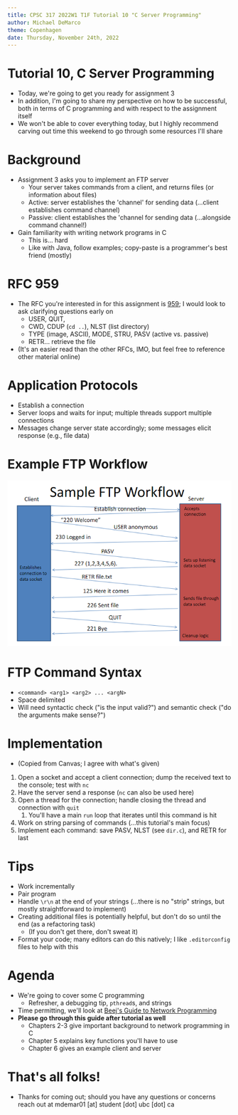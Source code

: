 ```yaml
---
title: CPSC 317 2022W1 T1F Tutorial 10 "C Server Programming"
author: Michael DeMarco
theme: Copenhagen
date: Thursday, November 24th, 2022
---
```


# Tutorial 10, C Server Programming

- Today, we're going to get you ready for assignment 3
- In addition, I'm going to share my perspective on how to be successful, both in terms of C programming and with respect to the assignment itself
- We won't be able to cover everything today, but I highly recommend carving out time this weekend to go through some resources I'll share

# Background

- Assignment 3 asks you to implement an FTP server
  - Your server takes commands from a client, and returns files (or information about files)
  - Active: server establishes the 'channel' for sending data (...client establishes command channel)
  - Passive: client establishes the 'channel for sending data (...alongside command channel!)
- Gain familiarity with writing network programs in C
  - This is... hard
  - Like with Java, follow examples; copy-paste is a programmer's best friend (mostly)

# RFC 959

- The RFC you're interested in for this assignment is [959](https://www.ietf.org/rfc/rfc959.txt); I would look to ask clarifying questions early on
  - USER, QUIT,
  - CWD, CDUP (`cd ..`), NLST (list directory)
  - TYPE (image, ASCII), MODE, STRU, PASV (active vs. passive)
  - RETR... retrieve the file
- (It's an easier read than the other RFCs, IMO, but feel free to reference other material online)

# Application Protocols

- Establish a connection
- Server loops and waits for input; multiple threads support multiple connections
- Messages change server state accordingly; some messages elicit response (e.g., file data)

# Example FTP Workflow

![FTP Workflow](ftp-workflow.png)

# FTP Command Syntax

- `<command> <arg1> <arg2> ... <argN>`
- Space delimited
- Will need syntactic check ("is the input valid?") and semantic check ("do the arguments make sense?")

# Implementation

- (Copied from Canvas; I agree with what's given)

1. Open a socket and accept a client connection; dump the received text to the console; test with `nc`
2. Have the server send a response (`nc` can also be used here)
3. Open a thread for the connection; handle closing the thread and connection with `quit`
   1. You'll have a main `run` loop that iterates until this command is hit
4. Work on string parsing of commands (...this tutorial's main focus)
5. Implement each command: save PASV, NLST (see `dir.c`), and RETR for last

# Tips

- Work incrementally
- Pair program
- Handle `\r\n` at the end of your strings (...there is no "strip" strings, but mostly straightforward to implement)
- Creating additional files is potentially helpful, but don't do so until the end (as a refactoring task)
  - (If you don't get there, don't sweat it)
- Format your code; many editors can do this natively; I like `.editorconfig` files to help with this

# Agenda

- We're going to cover some C programming
  - Refresher, a debugging tip, `pthread`s, and strings
- Time permitting, we'll look at [Beej's Guide to Network Programming](https://beej.us/guide/bgnet/html/split)
- **Please go through this guide after tutorial as well**
  - Chapters 2-3 give important background to network programming in C
  - Chapter 5 explains key functions you'll have to use
  - Chapter 6 gives an example client and server

# That's all folks!

- Thanks for coming out; should you have any questions or concerns reach out at mdemar01 \[at\] student \[dot\] ubc \[dot\] ca
